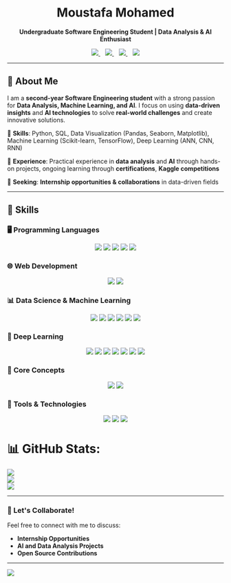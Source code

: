 <h1 align="center">Moustafa Mohamed</h1>

<p align="center">
  <b>Undergraduate Software Engineering Student | Data Analysis & AI Enthusiast</b>
</p>

<p align="center">
  <a href="https://www.linkedin.com/in/moustafa-mohamed-047736296/">
    <img src="https://img.shields.io/badge/LinkedIn-0077B5?style=for-the-badge&logo=linkedin&logoColor=white" />
  </a>
  &nbsp;&nbsp;
  <a href="https://www.kaggle.com/moustafamohamed01">
    <img src="https://img.shields.io/badge/Kaggle-20BEFF?style=for-the-badge&logo=kaggle&logoColor=white" />
  </a>
  &nbsp;&nbsp;
  <a href="https://github.com/MoustafaMohamed01">
    <img src="https://img.shields.io/badge/GitHub-181717?style=for-the-badge&logo=github&logoColor=white" />
  </a>
  &nbsp;&nbsp;
  <a href="https://moustafamohamed.netlify.app/">
    <img src="https://img.shields.io/badge/Portfolio-FF5722?style=for-the-badge&logo=google-chrome&logoColor=white" />
  </a>
</p>


---

## 📌 About Me  

I am a **second-year Software Engineering student** with a strong passion for **Data Analysis, Machine Learning, and AI**. 
I focus on using **data-driven insights** and **AI technologies** to solve **real-world challenges** and create innovative solutions. 

🔹 **Skills**: Python, SQL, Data Visualization (Pandas, Seaborn, Matplotlib), Machine Learning (Scikit-learn, TensorFlow), Deep Learning (ANN, CNN, RNN)

🔹 **Experience**: Practical experience in **data analysis** and **AI** through hands-on projects, ongoing learning through **certifications**, **Kaggle competitions**

🔹 **Seeking**: **Internship opportunities & collaborations** in data-driven fields  

---

<!-- ## 🛠️ Skills  -->

## 🚀 Skills

### 🖥️ **Programming Languages**
<p align="center">
  <img src="https://img.shields.io/badge/-C-A8B9CC?style=flat-square&logo=c&logoColor=white" />
  <img src="https://img.shields.io/badge/-C++-00599C?style=flat-square&logo=c%2B%2B&logoColor=white" />
  <img src="https://img.shields.io/badge/-Python-3776AB?style=flat-square&logo=python&logoColor=white" />
  <img src="https://img.shields.io/badge/-SQL-4479A1?style=flat-square&logo=mysql&logoColor=white" />
  <img src="https://img.shields.io/badge/-JavaScript-F7DF1E?style=flat-square&logo=javascript&logoColor=black" />
</p>

### 🌐 **Web Development**
<p align="center">
  <img src="https://img.shields.io/badge/-HTML-E34F26?style=flat-square&logo=html5&logoColor=white" />
  <img src="https://img.shields.io/badge/-CSS-1572B6?style=flat-square&logo=css3&logoColor=white" />
</p>

### 📊 **Data Science & Machine Learning**
<p align="center">
  <img src="https://img.shields.io/badge/-NumPy-013243?style=flat-square&logo=numpy&logoColor=white" />
  <img src="https://img.shields.io/badge/-Pandas-150458?style=flat-square&logo=pandas&logoColor=white" />
  <img src="https://img.shields.io/badge/-Matplotlib-ffffff?style=flat-square&logo=matplotlib&logoColor=black" />
  <img src="https://img.shields.io/badge/-Seaborn-2D72B8?style=flat-square&logoColor=white" />
  <img src="https://img.shields.io/badge/-Scikit_learn-F7931E?style=flat-square&logo=scikit-learn&logoColor=white" />
  <img src="https://img.shields.io/badge/-Machine_Learning-ff9900?style=flat-square&logo=python&logoColor=white" />
</p>

### 🤖 **Deep Learning**
<p align="center">
  <img src="https://img.shields.io/badge/-Deep_Learning-FF6F00?style=flat-square&logo=tensorflow&logoColor=white" />
  <img src="https://img.shields.io/badge/-Artificial_Neural_Networks_(ANN)-FF5722?style=flat-square&logo=python&logoColor=white" />
  <img src="https://img.shields.io/badge/-Convolutional_Neural_Networks_(CNN)-FF5722?style=flat-square&logo=python&logoColor=white" />
  <img src="https://img.shields.io/badge/-Recurrent_Neural_Networks_(RNN)-FF5722?style=flat-square&logo=python&logoColor=white" />
  <img src="https://img.shields.io/badge/-TensorFlow-FF6F00?style=flat-square&logo=tensorflow&logoColor=white" />
  <img src="https://img.shields.io/badge/-Keras-D00000?style=flat-square&logo=keras&logoColor=white" />
  <img src="https://img.shields.io/badge/-PyTorch-EE4C2C?style=flat-square&logo=pytorch&logoColor=white" />
</p>

### 🎯 **Core Concepts**
<p align="center">
  <img src="https://img.shields.io/badge/-Object_Oriented_Programming_(OOP)-00599C?style=flat-square" />
  <img src="https://img.shields.io/badge/-Data_Preprocessing-0073CF?style=flat-square&logo=python&logoColor=white" />
</p>

### 🔧 **Tools & Technologies**
<p align="center">
  <img src="https://img.shields.io/badge/-Git-F05032?style=flat-square&logo=git&logoColor=white" />
  <img src="https://img.shields.io/badge/-Jupyter-F37626?style=flat-square&logo=jupyter&logoColor=white" />
  <img src="https://img.shields.io/badge/-Power_BI-F2C811?style=flat-square&logo=powerbi&logoColor=black" />
</p>



# 📊 GitHub Stats:
![](https://github-readme-stats.vercel.app/api?username=MoustafaMohamed01&theme=dark&hide_border=false&include_all_commits=false&count_private=false)<br/>
![](https://github-readme-streak-stats.herokuapp.com/?user=MoustafaMohamed01&theme=dark&hide_border=false)<br/>
![](https://github-readme-stats.vercel.app/api/top-langs/?username=MoustafaMohamed01&theme=dark&hide_border=false&include_all_commits=false&count_private=false&layout=compact)

---

### 🤝 Let's Collaborate!  

Feel free to connect with me to discuss:  
- **Internship Opportunities**  
- **AI and Data Analysis Projects**  
- **Open Source Contributions**  

---
[![](https://visitcount.itsvg.in/api?id=MoustafaMohamed01&icon=0&color=0)](https://visitcount.itsvg.in)
